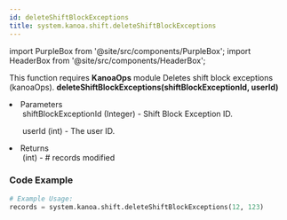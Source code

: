 ```yaml
---
id: deleteShiftBlockExceptions
title: system.kanoa.shift.deleteShiftBlockExceptions
---
```


import PurpleBox from '@site/src/components/PurpleBox';
import HeaderBox from '@site/src/components/HeaderBox';

<PurpleBox>This function requires <b>KanoaOps</b> module</PurpleBox>
<HeaderBox header="Description">Deletes shift block exceptions (kanoaOps).</HeaderBox>
<HeaderBox header="Syntax">
    <b>deleteShiftBlockExceptions(shiftBlockExceptionId, userId)</b>
    <li>Parameters <br />
        <ul>shiftBlockExceptionId (Integer) - Shift Block Exception ID.</ul>
        <ul>userId (int) - The user ID.</ul>
    </li>
    <li>Returns <br />
        <ul>(int) - # records modified</ul>
    </li>
</HeaderBox>

### Code Example

```python
# Example Usage:
records = system.kanoa.shift.deleteShiftBlockExceptions(12, 123)